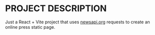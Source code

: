 # PROJECT DESCRIPTION

Just a React + Vite project that uses [newsapi.org](https://newsapi.org/) requests to create an online press static page.
